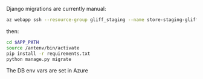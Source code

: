 Django migrations are currently manual:

```bash
az webapp ssh --resource-group gliff_staging --name store-staging-gliff

```

then:

```bash
cd $APP_PATH
source /antenv/bin/activate
pip install -r requirements.txt
python manage.py migrate
```

The DB env vars are set in Azure